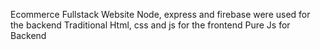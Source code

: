 Ecommerce Fullstack Website
Node, express and firebase were used for the backend
Traditional Html, css and js for the frontend
Pure Js for Backend
